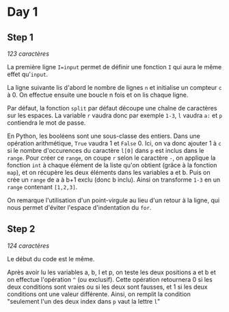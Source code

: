 # Day 1

## Step 1

*123 caractères*

La première ligne `I=input` permet de définir une fonction `I` qui aura le même effet qu'`input`.

La ligne suivante lis d'abord le nombre de lignes `n` et initialise un compteur `c` à 0.
On effectue ensuite une boucle n fois et on lis chaque ligne.

Par défaut, la fonction `split` par défaut découpe une chaîne de caractères sur les espaces.
La variable `r` vaudra donc par exemple `1-3`, `l` vaudra `a:` et `p` contiendra le mot de passe.

En Python, les booléens sont une sous-classe des entiers. Dans une opération arithmétique, `True` vaudra 1 et `False` 0.
Ici, on va donc ajouter 1 à `c` si le nombre d'occurences du caractère `l[0]` dans `p` est inclus dans le `range`.
Pour créer ce `range`, on coupe `r` selon le caractère `-`, on applique la fonction `int` à chaque élément de la liste qu'on obtient
(grâce à la fonction `map`), et on récupère les deux éléments dans les variables a et b. Puis on crée un `range` de a à b+1 exclu (donc b inclu).
Ainsi on transforme `1-3` en un `range` contenant `[1,2,3]`.

On remarque l'utilisation d'un point-virgule au lieu d'un retour à la ligne, qui nous permet d'éviter l'espace d'indentation du `for`.

## Step 2

*124 caractères*

Le début du code est le même.

Après avoir lu les variables a, b, l et p, on teste les deux positions a et b et on effectue l'opération `^` (ou exclusif).
Cette opération retournera 0 si les deux conditions sont vraies ou si les deux sont fausses, et 1 si les deux conditions ont une valeur différente.
Ainsi, on remplit la condition "seulement l'un des deux index dans `p` vaut la lettre `l`"